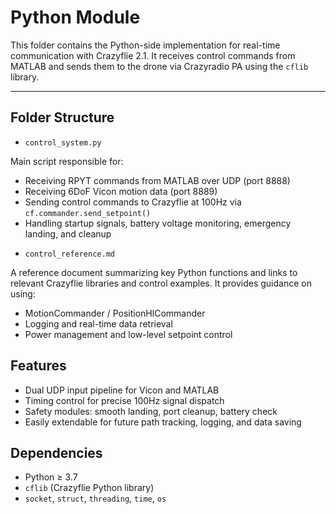 # Python Module

This folder contains the Python-side implementation for real-time communication with Crazyflie 2.1. It receives control commands from MATLAB and sends them to the drone via Crazyradio PA using the `cflib` library.

---

## Folder Structure

* `control_system.py`

 Main script responsible for:

  - Receiving RPYT commands from MATLAB over UDP (port 8888)
  - Receiving 6DoF Vicon motion data (port 8889)
  - Sending control commands to Crazyflie at 100Hz via `cf.commander.send_setpoint()`
  - Handling startup signals, battery voltage monitoring, emergency landing, and cleanup

* `control_reference.md`

 A reference document summarizing key Python functions and links to relevant Crazyflie libraries and control examples. It provides guidance on using:

  - MotionCommander / PositionHlCommander
  - Logging and real-time data retrieval
  - Power management and low-level setpoint control



## Features

* Dual UDP input pipeline for Vicon and MATLAB
* Timing control for precise 100Hz signal dispatch
* Safety modules: smooth landing, port cleanup, battery check
* Easily extendable for future path tracking, logging, and data saving



## Dependencies

* Python ≥ 3.7
* `cflib` (Crazyflie Python library)
* `socket`, `struct`, `threading`, `time`, `os`




